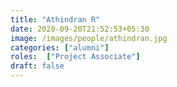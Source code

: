 ```yaml
---
title: "Athindran R"
date: 2020-09-20T21:52:53+05:30
image: /images/people/athindran.jpg
categories: ["alumni"]
roles:  ["Project Associate"]
draft: false
---
```

